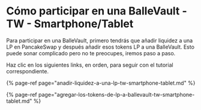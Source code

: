 # Cómo participar en una BalleVault - TW - Smartphone/Tablet

Para participar en una BalleVault, primero tendrás que añadir liquidez a una LP en PancakeSwap y después añadir esos tokens LP a una BalleVault. Esto puede sonar complicado pero no te preocupes, iremos paso a paso.

Haz clic en los siguientes links, en orden, para seguir con el tutorial correspondiente. 



{% page-ref page="anadir-liquidez-a-una-lp-tw-smartphone-tablet.md" %}

{% page-ref page="agregar-los-tokens-de-lp-a-ballevault-tw-smartphone-tablet.md" %}



